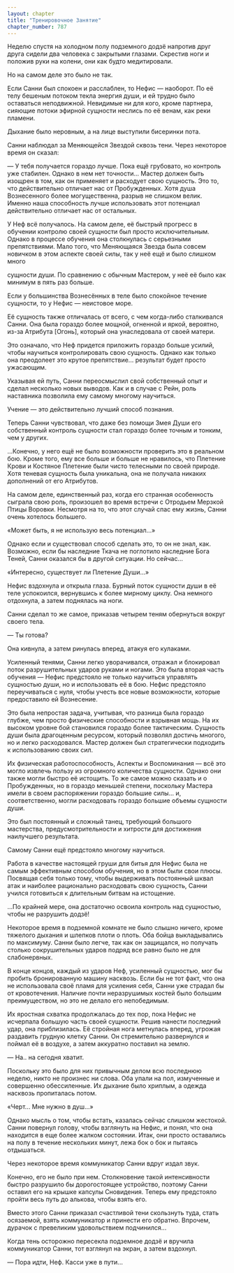 ```yaml
---
layout: chapter
title: "Тренировочное Занятие"
chapter_number: 787
---
```


Неделю спустя на холодном полу подземного додзё напротив друг друга сидели два человека с закрытыми глазами. Скрестив ноги и положив руки на колени, они как будто медитировали.

Но на самом деле это было не так.

Если Санни был спокоен и расслаблен, то Нефис — наоборот. По её телу бешеным потоком текла энергия души, и ей трудно было оставаться неподвижной. Невидимые ни для кого, кроме партнера, сияющие потоки эфирной сущности неслись по её венам, как реки пламени.

Дыхание было неровным, а на лице выступили бисеринки пота.

Санни наблюдал за Меняющейся Звездой сквозь тени. Через некоторое время он сказал:

— У тебя получается гораздо лучше. Пока ещё грубовато, но контроль уже стабилен. Однако в нем нет точности... Мастер должен быть изощрен в том, как он применяет и расходует свою сущность. Это то, что действительно отличает нас от Пробужденных. Хотя душа Вознесенного более могущественна, разрыв не слишком велик. Именно наша способность лучше использовать этот потенциал действительно отличает нас от остальных.

У Неф всё получалось. На самом деле, её быстрый прогресс в обучении контролю своей сущности был просто исключительным. Однако в процессе обучения она столкнулась с серьезными препятствиями. Мало того, что Меняющаяся Звезда была совсем новичком в этом аспекте своей силы, так у неё ещё и было слишком много

сущности души. По сравнению с обычным Мастером, у неё её было как минимум в пять раз больше.

Если у большинства Вознесённых в теле было спокойное течение сущности, то у Нефис — неистовое море.

Её сущность также отличалась от всего, с чем когда-либо сталкивался Санни. Она была гораздо более мощной, огненной и яркой, вероятно, из-за Атрибута [Огонь], который она унаследовала от своей матери.

Это означало, что Неф придется приложить гораздо больше усилий, чтобы научиться контролировать свою сущность. Однако как только она преодолеет это крутое препятствие... результат будет просто ужасающим.

Указывая ей путь, Санни переосмыслил свой собственный опыт и сделал несколько новых выводов. Как и в случае с Рейн, роль наставника позволила ему самому многому научиться.

Учение — это действительно лучший способ познания.

Теперь Санни чувствовал, что даже без помощи Змея Души его собственный контроль сущности стал гораздо более точным и тонким, чем у других.

...Конечно, у него ещё не было возможности проверить это в реальном бою. Кроме того, ему все больше и больше не нравилось, что Плетение Крови и Костяное Плетение были чисто телесными по своей природе. Хотя теневая сущность была уникальна, она не получала никаких дополнений от его Атрибутов.

На самом деле, единственный раз, когда его странная особенность сыграла свою роль, произошел во время встречи с Отродьем Мерзкой Птицы Воровки. Несмотря на то, что этот случай спас ему жизнь, Санни очень хотелось большего.

«Может быть, я не использую весь потенциал...»

Однако если и существовал способ сделать это, то он не знал, как. Возможно, если бы наследние Ткача не поглотило наследние Бога Теней, Санни оказался бы в другой ситуации. Но сейчас...

«Интересно, существует ли Плетение Души...»

Нефис вздохнула и открыла глаза. Бурный поток сущности души в её теле успокоился, вернувшись к более мирному циклу. Она немного отдохнула, а затем поднялась на ноги.

Санни сделал то же самое, приказав четырем теням обернуться вокруг своего тела.

— Ты готова?

Она кивнула, а затем ринулась вперед, атакуя его кулаками.

Усиленный тенями, Санни легко уворачивался, отражал и блокировал поток разрушительных ударов руками и ногами. Это была вторая часть обучения — Нефис предстояло не только научиться управлять сущностью души, но и использовать её в бою. Нефис предстояло переучиваться с нуля, чтобы учесть все новые возможности, которые предоставило ей Вознесение.

Это была непростая задача, учитывая, что разница была гораздо глубже, чем просто физические способности и взрывная мощь. На их высоком уровне бой становился гораздо более тактическим. Сущность души была драгоценным ресурсом, который позволял достичь многого, но и легко расходовался. Мастер должен был стратегически подходить к использованию своих сил.

Их физическая работоспособность, Аспекты и Воспоминания — всё это могло извлечь пользу из огромного количества сущности. Однако они также могли быстро её истощить. То же самое можно сказать и о Пробужденных, но в гораздо меньшей степени, поскольку Мастера имели в своем распоряжении гораздо большие силы... и, соответственно, могли расходовать гораздо большие объемы сущности души.

Это был постоянный и сложный танец, требующий большого мастерства, предусмотрительности и хитрости для достижения наилучшего результата.

Самому Санни ещё предстояло многому научиться.

Работа в качестве настоящей груши для битья для Нефис была не самым эффективным способом обучения, но в этом были свои плюсы. Посвящая себя только тому, чтобы выдерживать постоянный шквал атак и наиболее рационально расходовать свою сущность, Санни учился готовиться к длительным битвам на истощение.

...По крайней мере, она достаточно освоила контроль над сущностью, чтобы не разрушить додзё!

Некоторое время в подземной комнате не было слышно ничего, кроме тяжелого дыхания и шлепков плоти о плоть. Оба бойца выкладывались по максимуму. Санни было легче, так как он защищался, но получать столько сокрушительных ударов подряд все равно было не для слабонервных.

В конце концов, каждый из ударов Неф, усиленный сущностью, мог бы пробить бронированную машину насквозь. Если бы не тот факт, что она не использовала своё пламя для усиления себя, Санни уже страдал бы от кровотечения. Наличие почти неразрушимых костей было большим преимуществом, но это не делало его непобедимым.

Их яростная схватка продолжалась до тех пор, пока Нефис не исчерпала большую часть своей сущности. Решив нанести последний удар, она приблизилась. Её стройная нога метнулась вперед, угрожая раздавить грудную клетку Санни. Он стремительно развернулся и поймал её в воздухе, а затем аккуратно поставил на землю.

— На.. на сегодня хватит.

Поскольку это было для них привычным делом всю последнюю неделю, никто не произнес ни слова. Оба упали на пол, измученные и совершенно обессиленные. Их дыхание было хриплым, а одежда насквозь пропиталась потом.

«Черт... Мне нужно в душ...»

Однако мысль о том, чтобы встать, казалась сейчас слишком жестокой. Санни повернул голову, чтобы взглянуть на Нефис, и понял, что она находится в еще более жалком состоянии. Итак, они просто оставались на полу в течение нескольких минут, лежа бок о бок и пытаясь отдышаться.

Через некоторое время коммуникатор Санни вдруг издал звук.

Конечно, его не было при нем. Столкновение такой интенсивности быстро разрушило бы дорогостоящее устройство, поэтому Санни оставил его на крышке капсулы Сновидения. Теперь ему предстояло пройти весь путь до алькова, чтобы взять его.

Вместо этого Санни приказал счастливой тени скользнуть туда, стать осязаемой, взять коммуникатор и принести его обратно. Впрочем, дурачок с превеликим удовольствием подчинился...

Когда тень осторожно пересекла подземное додзё и вручила коммуникатор Санни, тот взглянул на экран, а затем вздохнул.

— Пора идти, Неф. Касси уже в пути...
